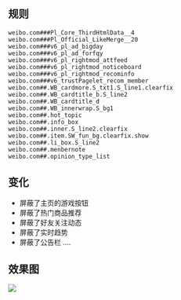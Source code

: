 ## 规则
    weibo.com###Pl_Core_ThirdHtmlData__4
    weibo.com###Pl_Official_LikeMerge__20
    weibo.com###v6_pl_ad_bigday
    weibo.com###v6_pl_ad_forfqy
    weibo.com###v6_pl_rightmod_attfeed
    weibo.com###v6_pl_rightmod_noticeboard
    weibo.com###v6_pl_rightmod_recominfo
    weibo.com###v6_trustPagelet_recom_member
    weibo.com##.WB_cardmore.S_txt1.S_line1.clearfix
    weibo.com##.WB_cardtitle_b.S_line2
    weibo.com##.WB_cardtitle_d
    weibo.com##.WB_innerwrap.S_bg1
    weibo.com##.hot_topic
    weibo.com##.info_box
    weibo.com##.inner.S_line2.clearfix
    weibo.com##.item.SW_fun_bg.clearfix.show
    weibo.com##.li_box.S_line2
    weibo.com##.menbernote
    weibo.com##.opinion_type_list

## 变化
 - 屏蔽了主页的游戏按钮
 - 屏蔽了热门商品推荐
 - 屏蔽了好友关注动态
 - 屏蔽了实时趋势
 - 屏蔽了公告栏
 ....

## 效果图
![](http://7xawrk.com1.z0.glb.clouddn.com/16-4-10/90252682.jpg)